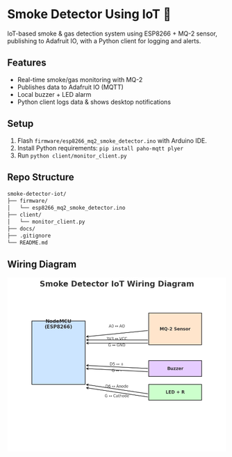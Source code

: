 # Smoke Detector Using IoT 🚨

IoT-based smoke & gas detection system using ESP8266 + MQ-2 sensor, publishing to Adafruit IO, with a Python client for logging and alerts.

## Features
- Real-time smoke/gas monitoring with MQ-2
- Publishes data to Adafruit IO (MQTT)
- Local buzzer + LED alarm
- Python client logs data & shows desktop notifications

## Setup
1. Flash `firmware/esp8266_mq2_smoke_detector.ino` with Arduino IDE.
2. Install Python requirements: `pip install paho-mqtt plyer`
3. Run `python client/monitor_client.py`

## Repo Structure
```
smoke-detector-iot/
├── firmware/
│   └── esp8266_mq2_smoke_detector.ino
├── client/
│   └── monitor_client.py
├── docs/
├── .gitignore
└── README.md
```
## Wiring Diagram
![Wiring Diagram](docs/wiring_diagram.png)

